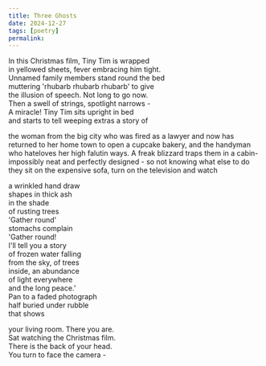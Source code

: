 ```yaml
---
title: Three Ghosts
date: 2024-12-27
tags: [poetry]
permalink:
---
```


In this Christmas film, Tiny Tim is wrapped   
in yellowed sheets, fever embracing him tight.  
Unnamed family members stand round the bed  
muttering 'rhubarb rhubarb rhubarb' to give  
the illusion of speech. Not long to go now.   
Then a swell of strings, spotlight narrows -   
A miracle! Tiny Tim sits upright in bed  
and starts to tell weeping extras a story of  

the woman from the big city who was fired as a lawyer and now has returned to her home town to open a cupcake bakery, and the handyman who hateloves her high falutin ways. A freak blizzard traps them in a cabin- impossibly neat and perfectly designed - so not knowing what else to do they sit on the expensive sofa, turn on the television and watch

a wrinkled hand draw  
shapes in thick ash  
in the shade   
of rusting trees  
'Gather round'  
stomachs complain  
'Gather round!  
I'll tell you a story  
of frozen water falling  
from the sky, of trees  
inside, an abundance    
of light everywhere  
and the long peace.'  
Pan to a faded photograph  
half buried under rubble   
that shows

your living room. There you are.   
Sat watching the Christmas film.  
There is the back of your head.   
You turn to face the camera -   